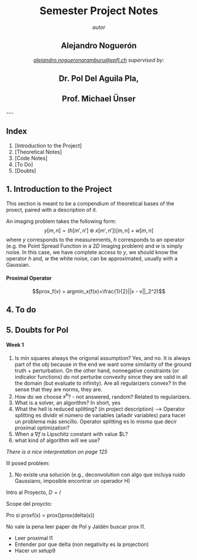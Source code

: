 <center>
    
# Semester Project Notes 
*autor*
## Alejandro Noguerón
*alejandro.nogueronaramburu@epfl.ch*
*supervised by*:
## Dr. Pol Del Aguila Pla,
## Prof. Michael Ünser
</center>
---

## Index
1. [Introduction to the Project]
2. [Theoretical Notes]
3. [Code Notes]
4. [To Do]
5. [Doubts]

## <a name="1.Intro"></a> 1. Introduction to the Project

This section is meant to be a compendium of theoretical bases of the proect, paired with a description of it. 

An imaging problem takes the following form:
$$y[m, n] = (h[m', n']\circledast x[m', n'])[m, n] + w[m, n]$$
where $y$ corresponds to the measurements, $h$ corresponds to an operator (e.g. the Point Spread Function in a $2D$ imaging problem) and *w* is simply noise. In this case, we have complete access to $y$, we should know the operator $h$ and, $w$ the white noise, can be approximated, usually with a Gaussian.  

#### Proximal Operator
$$prox_f(v) = argmin_x(f(x)+\frac{1}{2}||x - v||_2^2)$$

## <a name="5.Doubts"></a> 4. To do 

## <a name="5.Doubts"></a> 5. Doubts for Pol


#### <a name="week1_doubts"></a> Week 1
1. Is min squares always the origonal assumption? Yes, and no. It is always part of the $obj$ because in the end we want some similarity of the ground truth + perturbation. On the other hand, nonnegative constraints (or indicator functions) do not perturbe convexity since they are valid in all the domain (but evaluate to infinity). Are all regularizers convex? In the sense that they are norms, they are.  
2. How do we choose $x^k$? - not answered, random? Related to regularizers.
3. What is a solver, an algorithm? In short, yes
4. What the hell is reduced splitting? (in project description) --> Operator splitting es dividir el número de variables (añadir variables) para hacer un problema más sencillo. Operator splitting es lo mismo que decir proximal optimization?
5. When a $\nabla f$ is Lipschitz constant with value $L?
6. what kind of algorithm will we use?


*There is a nice interpretation on page 125*

Ill posed problem: 
1. No existe una solución (e.g., deconvolution con algo que incluya ruido Gaussiano, imposible encontrar un operador H)

Intro al Proyecto, 
$D = I$

Scope del proycto:

Pro si proxf(x) = prox()prox(delta(x))


No vale la pena leer paper de Pol y Jaldén buscar prox l1. 
* Leer proximal l1
* Entender por que delta (non negativity es la projection)
* Hacer un setup9
